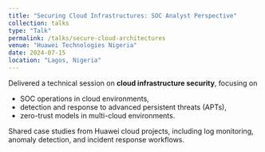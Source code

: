 ```yaml
---
title: "Securing Cloud Infrastructures: SOC Analyst Perspective"
collection: talks
type: "Talk"
permalink: /talks/secure-cloud-architectures
venue: "Huawei Technologies Nigeria"
date: 2024-07-15
location: "Lagos, Nigeria"
---
```


Delivered a technical session on **cloud infrastructure security**, focusing on  
- SOC operations in cloud environments,  
- detection and response to advanced persistent threats (APTs),  
- zero-trust models in multi-cloud environments.  

Shared case studies from Huawei cloud projects, including log monitoring, anomaly detection, and incident response workflows.
